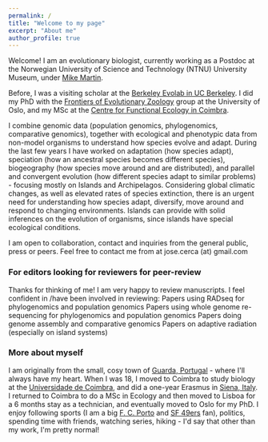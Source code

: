 ```yaml
---
permalink: /
title: "Welcome to my page"
excerpt: "About me"
author_profile: true
---
```




Welcome! I am an evolutionary biologist, currently working as a Postdoc at the Norwegian University of Science and Technology (NTNU) University Museum, under [Mike Martin](https://www.ntnu.edu/employees/mike.martin).

Before, I was a visiting scholar at the [Berkeley Evolab in UC Berkeley](https://nature.berkeley.edu/evolab/). I did my PhD with the [Frontiers of Evolutionary Zoology](https://www.nhm.uio.no/english/about/organization/research-collections/?vrtx=unit-view&areacode=280808&lang=en) group at the University of Oslo, and my MSc at the [Centre for Functional Ecology in Coimbra](http://cfe.uc.pt/).

I combine genomic data (population genomics, phylogenomics, comparative genomics), together with ecological and phenotypic data from non-model organisms to understand how species evolve and adapt. During the last few years I have worked on adaptation (how species adapt), speciation (how an ancestral species becomes different species), biogeography (how species move around and are distributed), and parallel and convergent evolution (how different species adapt to similar problems) - focusing mostly on Islands and Archipelagos. Considering global climatic changes, as well as elevated rates of species extinction, there is an urgent need for understanding how species adapt, diversify, move around and respond to changing environments. Islands can provide with solid inferences on the evolution of organisms, since islands have special ecological conditions.

I am open to collaboration, contact and inquiries from the general public, press or peers. Feel free to contact me from at jose.cerca (at) gmail.com

### For editors looking for reviewers for peer-review
Thanks for thinking of me! I am very happy to review manuscripts. I feel confident in /have been involved in reviewing:
Papers using RADseq for phylogenomics and population genomics
Papers using whole genome re-sequencing for phylogenomics and population genomics
Papers doing genome assembly and comparative genomics
Papers on adaptive radiation (especially on island systems)

### More about myself
I am originally from the small, cosy town of [Guarda, Portugal](https://en.wikipedia.org/wiki/Guarda,_Portugal) - where I'll always have my heart. When I was 18, I moved to Coimbra to study biology at the [Universidade de Coimbra](https://en.wikipedia.org/wiki/University_of_Coimbra), and did a one-year Erasmus in [Siena, Italy](https://en.wikipedia.org/wiki/Siena). I returned to Coimbra to do a MSc in Ecology and then moved to Lisboa for a 6 months stay as a technician, and eventually moved to Oslo for my PhD. I enjoy following sports (I am a big [F. C. Porto](https://en.wikipedia.org/wiki/FC_Porto) and [SF 49ers](https://en.wikipedia.org/wiki/San_Francisco_49ers) fan), politics, spending time with friends, watching series, hiking - I'd say that other than my work, I'm pretty normal!
